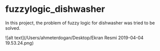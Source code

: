 # fuzzylogic_dishwasher
In this project, the problem of fuzzy logic for dishwasher was tried to be solved.

![alt text](/Users/ahmeterdogan/Desktop/Ekran Resmi 2019-04-04 19.53.24.png)
